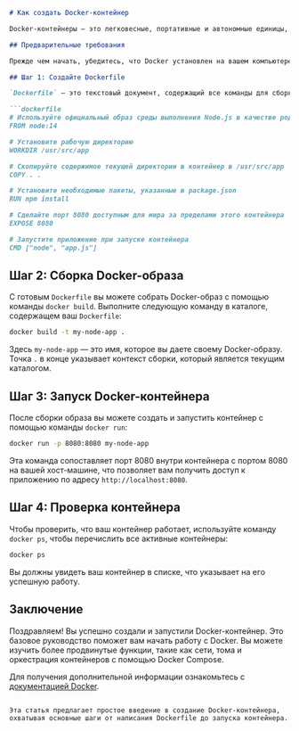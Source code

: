 ```markdown
# Как создать Docker-контейнер

Docker-контейнеры — это легковесные, портативные и автономные единицы, содержащие все необходимое для запуска программного обеспечения, включая код, среду выполнения, библиотеки и системные инструменты. Вот пошаговое руководство по созданию Docker-контейнера.

## Предварительные требования

Прежде чем начать, убедитесь, что Docker установлен на вашем компьютере. Вы можете скачать его с [официального сайта Docker](https://www.docker.com/products/docker-desktop).

## Шаг 1: Создайте Dockerfile

`Dockerfile` — это текстовый документ, содержащий все команды для сборки Docker-образа. Вот простой пример Dockerfile для приложения на Node.js:

```dockerfile
# Используйте официальный образ среды выполнения Node.js в качестве родительского
FROM node:14

# Установите рабочую директорию
WORKDIR /usr/src/app

# Скопируйте содержимое текущей директории в контейнер в /usr/src/app
COPY . .

# Установите необходимые пакеты, указанные в package.json
RUN npm install

# Сделайте порт 8080 доступным для мира за пределами этого контейнера
EXPOSE 8080

# Запустите приложение при запуске контейнера
CMD ["node", "app.js"]
```

## Шаг 2: Сборка Docker-образа

С готовым `Dockerfile` вы можете собрать Docker-образ с помощью команды `docker build`. Выполните следующую команду в каталоге, содержащем ваш `Dockerfile`:

```bash
docker build -t my-node-app .
```

Здесь `my-node-app` — это имя, которое вы даете своему Docker-образу. Точка `.` в конце указывает контекст сборки, который является текущим каталогом.

## Шаг 3: Запуск Docker-контейнера

После сборки образа вы можете создать и запустить контейнер с помощью команды `docker run`:

```bash
docker run -p 8080:8080 my-node-app
```

Эта команда сопоставляет порт 8080 внутри контейнера с портом 8080 на вашей хост-машине, что позволяет вам получить доступ к приложению по адресу `http://localhost:8080`.

## Шаг 4: Проверка контейнера

Чтобы проверить, что ваш контейнер работает, используйте команду `docker ps`, чтобы перечислить все активные контейнеры:

```bash
docker ps
```

Вы должны увидеть ваш контейнер в списке, что указывает на его успешную работу.

## Заключение

Поздравляем! Вы успешно создали и запустили Docker-контейнер. Это базовое руководство поможет вам начать работу с Docker. Вы можете изучить более продвинутые функции, такие как сети, тома и оркестрация контейнеров с помощью Docker Compose.

Для получения дополнительной информации ознакомьтесь с [документацией Docker](https://docs.docker.com/).
```

Эта статья предлагает простое введение в создание Docker-контейнера, охватывая основные шаги от написания Dockerfile до запуска контейнера.

